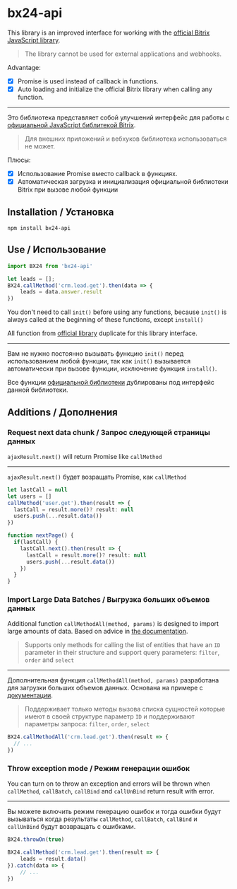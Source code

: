 # bx24-api

This library is an improved interface for working with the [official Bitrix JavaScript library](https://training.bitrix24.com/rest_help/js_library/index.php). 

> The library cannot be used for external applications and webhooks.

Advantage:
- [x] Promise is used instead of callback in functions.
- [x] Auto loading and initialize the official Bitrix library when calling any function.

---

Это библиотека представляет собой улучшений интерфейс для работы с [официальной JavaScript библитекой Bitrix](https://dev.1c-bitrix.ru/rest_help/js_library/index.php).

> Для внешних приложений и вебхуков библиотека использоваться не может.

Плюсы:
- [x] Использование Promise вместо callback в функциях.
- [x] Автоматическая загрузка и инициализация официальной библиотеки Bitrix при вызове любой функции

## Installation / Установка

```
npm install bx24-api
```

## Use / Использование

```javascript
import BX24 from 'bx24-api'

let leads = [];
BX24.callMethod('crm.lead.get').then(data => {
    leads = data.answer.result
})
```

You don't need to call `init()` before using any functions, because `init()` is always called at the beginning of these functions, except `install()`

All function from [official library](https://training.bitrix24.com/rest_help/js_library/index.php) duplicate for this library interface.

---

Вам не нужно постоянно вызывать функцию `init()` перед использованием любой функции, так как `init()` вызывается автоматически при вызове функции, исключение функция `install()`.

Все функции [официальной библиотеки](https://dev.1c-bitrix.ru/rest_help/js_library/index.php) дублированы под интерфейс данной библиотеки.

## Additions / Дополнения

### Request next data chunk / Запрос следующей страницы данных

`ajaxResult.next()` will return Promise like `callMethod`

---

`ajaxResult.next()` будет возращать Promise, как `callMethod`

```javascript
let lastCall = null
let users = []
callMethod('user.get').then(result => {
  lastCall = result.more()? result: null
  users.push(...result.data())
})

function nextPage() {
  if(lastCall) {
    lastCall.next().then(result => {
      lastCall = result.more()? result: null
      users.push(...result.data())
    })
  }
}
```

### Import Large Data Batches / Выгрузка больших объемов данных

Additional function `callMethodAll(method, params)` is designed to import large amounts of data. Based on advice in [the documentation](https://training.bitrix24.com/rest_help/rest_sum/start.php).

> Supports only methods for calling the list of entities that have an `ID` parameter in their structure and support query parameters: `filter`, `order` and `select` 

---

Дополнительная функция `callMethodAll(method, params)` разработана для загрузки больших объемов данных. Основана на примере с [документации](https://dev.1c-bitrix.ru/rest_help/rest_sum/start.php).

> Поддерживает только методы вызова списка сущностей которые имеют в своей структуре параметр `ID` и поддерживают параметры запроса: `filter`, `order`, `select`

```javascript
BX24.callMethodAll('crm.lead.get').then(result => {
  // ...
})
```

### Throw exception mode / Режим генерации ошибок

You can turn on to throw an exception and errors will be thrown when `callMethod`, `callBatch`, `callBind` and `callUnBind` return result with error.

---

Вы можете включить режим генерацию ошибок и тогда ошибки будут вызываться когда результаты `callMethod`, `callBatch`, `callBind` и `callUnBind` будут возвращать с ошибками.

```javascript
BX24.throwOn(true)

BX24.callMethod('crm.lead.get').then(result => {
    leads = result.data()
}).catch(data => {
    // ...
})
```
